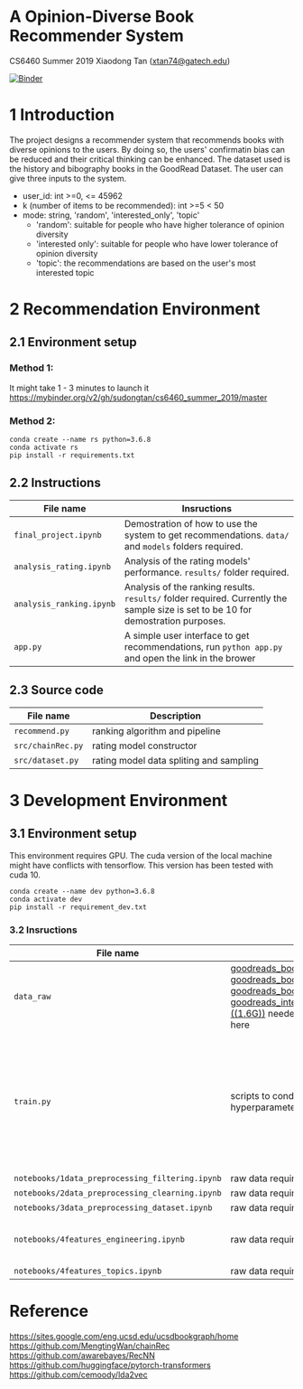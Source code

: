 # A Opinion-Diverse Book Recommender System
CS6460 Summer 2019
Xiaodong Tan (xtan74@gatech.edu)

[![Binder](https://mybinder.org/badge_logo.svg)](https://mybinder.org/v2/gh/sudongtan/cs6460_summer_2019/master)

# 1 Introduction
The project designs a recommender system that recommends books with diverse opinions to the users. By doing so, the users' confirmatin bias can be reduced and their critical thinking can be enhanced. The dataset used is the history and bibography books in the GoodRead Dataset. The user can give three inputs to the system.
 - user_id: int >=0, <= 45962
 - k (number of items to be recommended): int >=5 < 50
 - mode: string, 'random', 'interested_only', 'topic'
    - 'random': suitable for people who have higher tolerance of opinion diversity
    - 'interested only': suitable for people who have lower tolerance of opinion diversity
    - 'topic': the recommendations are based on the user's most interested topic

# 2 Recommendation Environment

## 2.1 Environment setup
### Method 1: 
It might take 1 - 3 minutes to launch it
https://mybinder.org/v2/gh/sudongtan/cs6460_summer_2019/master
### Method 2:
```
conda create --name rs python=3.6.8
conda activate rs
pip install -r requirements.txt
```
## 2.2 Instructions
|File name                |Insructions    |
|---|---|
|`final_project.ipynb`|Demostration of how to use the system to get recommendations. `data/` and `models` folders required.|
|`analysis_rating.ipynb`|Analysis of the rating models' performance. `results/` folder required. |
|`analysis_ranking.ipynb`|Analysis of the ranking results. `results/` folder required. Currently the sample size is set to be 10 for demostration purposes.|
|`app.py`|A simple user interface to get recommendations, run `python app.py` and open the link in the brower|

## 2.3 Source code
|File name                |Description|
|---|---|
|`recommend.py`|ranking algorithm and pipeline|
|`src/chainRec.py` |rating model constructor|
|`src/dataset.py` |rating model data spliting and sampling|


# 3 Development Environment
## 3.1 Environment setup

This environment requires GPU. The cuda version of the local machine might have conflicts with tensorflow. This version has been tested with cuda 10.

```
conda create --name dev python=3.6.8
conda activate dev
pip install -r requirement_dev.txt
```

### 3.2 Insructions
|File name                |Instruction    |Time to run                   |
|---|---|---|
|`data_raw`|[goodreads_book_authors.json](https://drive.google.com/uc?id=19cdwyXwfXx_HDIgxXaHzH0mrx8nMyLvC), [goodreads_book_series.json](https://drive.google.com/uc?id=1op8D4e5BaxU2JcPUgxM3ZqrodajryFBb), [goodreads_books_history_biography.json](https://drive.google.com/uc?id=1roQnVtWxVE1tbiXyabrotdZyUY7FA82W), [goodreads_interactions_history_biography.json ((1.6G))](https://drive.google.com/uc?id=10j181giCD94pcYynd6fy2U0RyAlL66YH) needed to be downloaded and put here|10 min - 20 min, depending on internet speed|
|`train.py`|scripts to conduct grid search on model hyperparameters,run `python train.py` | The full experiments took 100+ hours. Currently the epoch is set to 2 and only 1 experiment will be conducted for demonstration purposes. |
|`notebooks/1data_preprocessing_filtering.ipynb`|raw data required|10 min|
|`notebooks/2data_preprocessing_clearning.ipynb`|raw data required|3 min|
|`notebooks/3data_preprocessing_dataset.ipynb`|raw data required|20 min|
|`notebooks/4features_engineering.ipynb`|raw data required, powerful gpus required|20 - 50 min, depending on gpu and internet speed|
|`notebooks/4features_topics.ipynb`|raw data required|2 min|


# Reference
https://sites.google.com/eng.ucsd.edu/ucsdbookgraph/home
https://github.com/MengtingWan/chainRec
https://github.com/awarebayes/RecNN
https://github.com/huggingface/pytorch-transformers
https://github.com/cemoody/lda2vec
